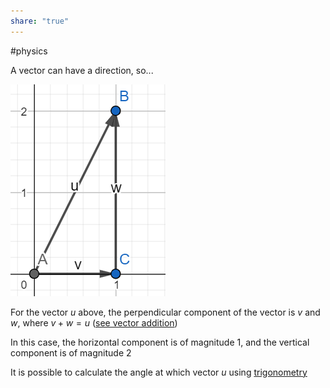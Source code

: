 ```yaml
---  
share: "true"  
---  
```

#physics   
  
A vector can have a direction, so...  
  
![projectiles.png](../Images/projectiles.png)  
  
For the vector $u$ above, the perpendicular component of the vector is $v$ and $w$, where $v + w = u$ ([see vector addition](Vector%20addition))  
  
In this case, the horizontal component is of magnitude 1, and the vertical component is of magnitude 2  
  
It is possible to calculate the angle at which vector $u$ using [trigonometry](Trignometry.md)  
  
  
